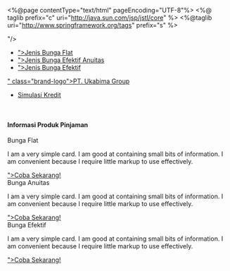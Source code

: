 <%@page contentType="text/html" pageEncoding="UTF-8"%>
<%@ taglib prefix="c" uri="http://java.sun.com/jsp/jstl/core" %>
<%@taglib uri="http://www.springframework.org/tags" prefix="s" %>
<!DOCTYPE html>
<html>
    <head>
        <meta http-equiv="Content-Type" content="text/html; charset=UTF-8">
        <title>Simulasi Kredit - PT. BPR Ukabima</title>
        <link rel="stylesheet" href="<c:url value="/webjars/materializecss/0.97.5/css/materialize.min.css" />"/>
        <script type="text/javascript" src="<c:url value="/webjars/jquery/2.1.1/jquery.min.js" />" ></script>
        <script type="text/javascript" src="<c:url value="/webjars/materializecss/0.97.5/js/materialize.min.js" />" ></script>
        <script type="text/javascript">
            $(".dropdown-button").dropdown();
        </script>
    </head>
    <body>
        <ul id="dropdown1" class="dropdown-content">
            <li>
                <a href="<s:url value="/simulator/flat/form"/>">Jenis Bunga Flat</a>
            </li>
            <li>
                <a href="<s:url value="/simulator/anuitas/form"/>">Jenis Bunga Efektif Anuitas</a>
            </li>
            <li>
                <a href="<s:url value="/simulator/efektif/form"/>">Jenis Bunga Efektif</a>
            </li>
        </ul>
        <nav class="teal accent-4">
            <div class="nav-wrapper container">
                <a href="<s:url value="/"/>" class="brand-logo">PT. Ukabima Group</a>
                <ul class="right hide-on-med-and-down">
                    <!-- Dropdown Trigger -->
                    <li><a class="dropdown-button" href="#!" data-activates="dropdown1">Simulasi Kredit</a></li>
                </ul>
            </div>
        </nav>
        <br/>
        <div class="row container">
            <h4>Informasi Produk Pinjaman</h4>
            <div class="col s12 m4">
                <div class="card green accent-4">
                    <div class="card-content white-text">
                        <span class="card-title">Bunga Flat</span>
                        <p>I am a very simple card. I am good at containing small bits of information.
                            I am convenient because I require little markup to use effectively.</p>
                    </div>
                    <div class="card-action blue">
                        <a class="white-text waves-effect waves-light" href="<s:url value="/simulator/flat/form"/>">Coba Sekarang!</a>
                    </div>
                </div>
            </div>
            <div class="col s12 m4">
                <div class="card light-green darken-3">
                    <div class="card-content white-text">
                        <span class="card-title">Bunga Anuitas</span>
                        <p>I am a very simple card. I am good at containing small bits of information.
                            I am convenient because I require little markup to use effectively.</p>
                    </div>
                    <div class="card-action blue">
                        <a class="white-text waves-effect waves-light" href="<s:url value="/simulator/anuitas/form"/>">Coba Sekarang!</a>
                    </div>
                </div>
            </div>
            <div class="col s12 m4">
                <div class="card lime lighten-1">
                    <div class="card-content white-text">
                        <span class="card-title">Bunga Efektif</span>
                        <p>I am a very simple card. I am good at containing small bits of information.
                            I am convenient because I require little markup to use effectively.</p>
                    </div>
                    <div class="card-action blue">
                        <a class="white-text waves-effect waves-light" href="<s:url value="/simulator/efektif/form"/>">Coba Sekarang!</a>
                    </div>
                </div>
            </div>
        </div>
    </body>
</html>
